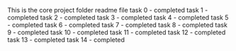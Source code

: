 This is the core project folder readme file
task 0 - completed
task 1 - completed
task 2 - completed
task 3 - completed
task 4 - completed
task 5 - completed
task 6 - completed
task 7 - completed
task 8 - completed
task 9 - completed
task 10 - completed
task 11 - completed
task 12 - completed
task 13 - completed
task 14 - completed

